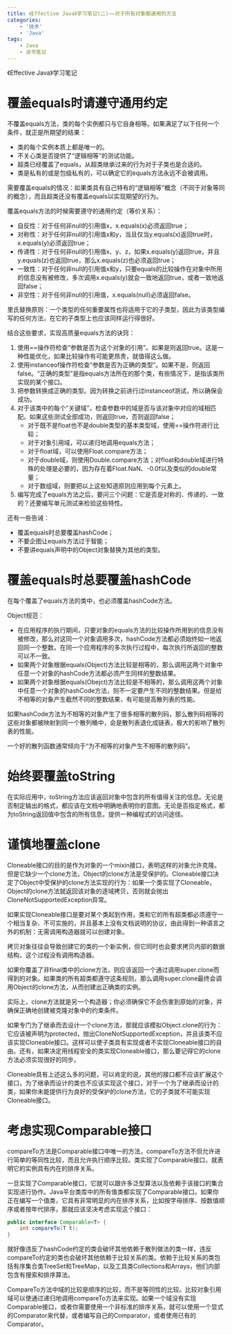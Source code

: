```yaml
---
title: 《Effective Java》学习笔记(二)——对于所有对象都通用的方法
categories:
    - '技术'
    - 'Java'
tags:
    - Java
    - 读书笔记
---
```



《Effective Java》学习笔记
<!--more-->


# 覆盖equals时请遵守通用约定

不覆盖equals方法，类的每个实例都只与它自身相等。如果满足了以下任何一个条件，就正是所期望的结果：

- 类的每个实例本质上都是唯一的。
- 不关心类是否提供了“逻辑相等”的测试功能。
- 超类已经覆盖了equals，从超类继承过来的行为对于子类也是合适的。
- 类是私有的或是包级私有的，可以确定它的equals方法永远不会被调用。

需要覆盖equals的情况：如果类具有自己特有的“逻辑相等”概念（不同于对象等同的概念），而且超类还没有覆盖equals以实现期望的行为。

覆盖equals方法的时候需要遵守的通用约定（等价关系）：

- 自反性：对于任何非null的引用值x，x.equals(x)必须返回true；
- 对称性：对于任何非null的引用值x和y，当且仅当y.equals(x)返回true时，x.equals(y)必须返回true；
- 传递性：对于任何非null的引用值x、y、z，如果x.equals(y)返回true，并且y.equals(z)也返回true，那么x.equals(z)也必须返回true；
- 一致性：对于任何非null的引用值x和y，只要equals的比较操作在对象中所用的信息没有被修改，多次调用x.equals(y)就会一致地返回true，或者一致地返回false；
- 非空性：对于任何非null的引用值，x.equals(null)必须返回false。

里氏替换原则：一个类型的任何重要属性也将适用于它的子类型，因此为该类型编写的任何方法，在它的子类型上也应该同样运行得很好。

结合这些要求，实现高质量equals方法的诀窍：

1. 使用==操作符检查“参数是否为这个对象的引用”。如果是则返回true。这是一种性能优化，如果比较操作有可能更昂贵，就值得这么做。
2. 使用instanceof操作符检查“参数是否为正确的类型”。如果不是，则返回false。“正确的类型”是指equals方法所在的那个类，有些情况下，是指该类所实现的某个接口。
3. 把参数转换成正确的类型。因为转换之前进行过instanceof测试，所以确保会成功。
4. 对于该类中的每个“关键域”，检查参数中的域是否与该对象中对应的域相匹配。如果这些测试全部成功，则返回true，否则返回false；
   - 对于既不是float也不是double类型的基本类型域，使用==操作符进行比较；
   - 对于对象引用域，可以递归地调用equals方法；
   - 对于float域，可以使用Float.compare方法；
   - 对于double域，则使用Double.compare方法；对float和double域进行特殊的处理是必要的，因为存在着Float.NaN、-0.0f以及类似的double常量；
   - 对于数组域，则要把以上这些知道原则应用到每个元素上。
5. 编写完成了equals方法之后，要问三个问题：它是否是对称的、传递的、一致的？还要编写单元测试来检验这些特性。

还有一些告诫：

- 覆盖equals时总要覆盖hashCode；
- 不要企图让equals方法过于智能；
- 不要讲equals声明中的Object对象替换为其他的类型。



# 覆盖equals时总要覆盖hashCode

在每个覆盖了equals方法的类中，也必须覆盖hashCode方法。

Object规范：

- 在应用程序的执行期间，只要对象的equals方法的比较操作所用到的信息没有被修改，那么对这同一个对象调用多次，hashCode方法都必须始终如一地返回同一个整数。在同一个应用程序的多次执行过程中，每次执行所返回的整数可以不一致。
- 如果两个对象根据equals(Object)方法比较是相等的，那么调用这两个对象中任意一个对象的hashCode方法都必须产生同样的整数结果。
- 如果两个对象根据equals(Obejct)方法比较是不相等的，那么调用这两个对象中任意一个对象的hashCode方法，则不一定要产生不同的整数结果。但是给不相等的对象产生截然不同的整数结果，有可能提高散列表的性能。

如果hashCode方法为不相等的对象产生了很多相等的散列码，那么散列码相等的这些对象都被映射到同一个散列桶中，会是散列表退化成链表，极大的影响了散列表的性能。

一个好的散列函数通常倾向于“为不相等的对象产生不相等的散列码”。



# 始终要覆盖toString

在实际应用中，toString方法应该返回对象中包含的所有值得关注的信息。无论是否制定输出的格式，都应该在文档中明确地表明你的意图。无论是否指定格式，都为toString返回值中包含的所有信息，提供一种编程式的访问途径。



# 谨慎地覆盖clone

Cloneable接口的目的是作为对象的一个mixin接口，表明这样的对象允许克隆。但是它缺少一个clone方法，Object的clone方法是受保护的。Cloneable接口决定了Object中受保护的clone方法实现的行为：如果一个类实现了Cloneable，Object的clone方法就返回该对象的逐域拷贝，否则就会抛出CloneNotSupportedException异常。

如果实现Cloneable接口是要对某个类起到作用，类和它的所有超类都必须遵守一个相当复杂、不可实施的，并且基本上没有文档说明的协议，由此得到一种语言之外的机制：无需调用构造器就可以创建对象。

拷贝对象往往会导致创建它的类的一个新实例，但它同时也会要求拷贝内部的数据结构，这个过程没有调用构造器。

如果你覆盖了非final类中的clone方法，则应该返回一个通过调用super.clone而得到的对象。如果类的所有超类都遵守这条规则，那么调用super.clone最终会调用Object的clone方法，从而创建出正确类的实例。

实际上，clone方法就是另一个构造器；你必须确保它不会伤害到原始的对象，并确保正确地创建被克隆对象中的约束条件。

如果专门为了继承而去设计一个clone方法，那就应该模拟Object.clone的行为：它应该被声明为protected，抛出CloneNotSupportedException，并且该类不应该实现Cloneable接口。这样可以使子类具有实现或者不实现Cloneable接口的自由。还有，如果决定用线程安全的类实现Cloneable接口，那么要记得它的clone方法必须实现很好的同步。

Cloneable具有上述这么多的问题，可以肯定的说，其他的接口都不应该扩展这个接口，为了继承而设计的类也不应该实现这个接口，对于一个为了继承而设计的类，如果你未能提供行为良好的受保护的clone方法，它的子类就不可能实现Cloneable接口。



# 考虑实现Comparable接口

compareTo方法是Comparable接口中唯一的方法，compareTo方法不但允许进行简单的等同性比较，而且允许执行顺序比较。类实现了Comparable接口，就表明它的实例具有内在的排序关系。

一旦实现了Comparable接口，它就可以跟许多泛型算法以及依赖于该接口的集合实现进行协作。Java平台类库中的所有值类都实现了Comparable接口。如果你正在编写一个值类，它具有非常明显的内在排序关系，比如按字母排序、按数值顺序或者按年代排序，那就应该坚决考虑实现这个接口：

```java
public interface Comparable<T> {
    int compareTo(T t);
}
```

就好像违反了hashCode约定的类会破坏其他依赖于散列做法的类一样，违反compareTo约定的类也会破坏其他依赖于比较关系的类。依赖于比较关系的类包括有序集合类TreeSet和TreeMap，以及工具类Collections和Arrays，他们内部包含有搜索和排序算法。

CompareTo方法中域的比较是顺序的比较，而不是等同性的比较。比较对象引用域可以使通过递归地调用compareTo方法来实现。如果一个域没有实现Comparable接口，或者你需要使用一个非标准的排序关系，就可以使用一个显式的Comparator来代替，或者编写自己的Comparator，或者使用已有的Comparator。
